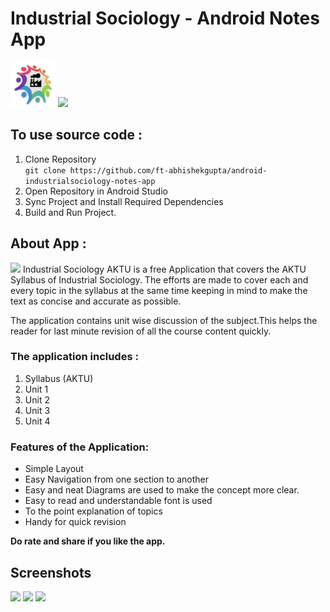 # Industrial Sociology - Android Notes App
![](./logo.png) 
<a href="https://play.google.com/store/apps/details?id=com.notes.is_aktu"><img src="https://play.google.com/intl/en_us/badges/images/generic/en_badge_web_generic.png" height="75"></a>

## To use source code : 
1. Clone Repository <br>
```git clone https://github.com/ft-abhishekgupta/android-industrialsociology-notes-app```
1. Open Repository in Android Studio
1. Sync Project and Install Required Dependencies
1. Build and Run Project.

## About App :
![](./promo.png) 
Industrial Sociology AKTU is a free Application that covers the AKTU Syllabus of Industrial Sociology. The efforts are made to cover each and every topic in the syllabus at the same time keeping in mind to make the text as concise and accurate as possible.

The application contains unit wise discussion of the subject.This helps the reader for last minute revision of all the course content quickly.

### The application includes :
1. Syllabus (AKTU)
1. Unit 1
1. Unit 2
1. Unit 3
1. Unit 4

### Features of the Application:
* Simple Layout
* Easy Navigation from one section to another
* Easy and neat Diagrams are used to make the concept more clear.
* Easy to read and understandable font is used
* To the point explanation of topics
* Handy for quick revision

**Do rate and share if you like the app.**
## Screenshots
![](./Screenshot1.jpg)
![](./Screenshot2.jpg)
![](./Screenshot3.jpg)